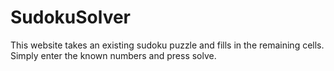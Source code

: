 # SudokuSolver

This website takes an existing sudoku puzzle and fills in the remaining cells. Simply enter the known numbers and press solve.
